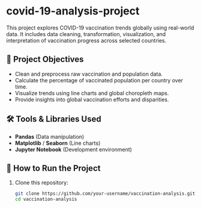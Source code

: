 # covid-19-analysis-project

This project explores COVID-19 vaccination trends globally using real-world data. It includes data cleaning, transformation, visualization, and interpretation of vaccination progress across selected countries.

## 📌 Project Objectives

- Clean and preprocess raw vaccination and population data.
- Calculate the percentage of vaccinated population per country over time.
- Visualize trends using line charts and global choropleth maps.
- Provide insights into global vaccination efforts and disparities.

## 🛠️ Tools & Libraries Used

- **Pandas** (Data manipulation)
- **Matplotlib** / **Seaborn** (Line charts)
- **Jupyter Notebook** (Development environment)

## 🚀 How to Run the Project

1. Clone this repository:
   ```bash
   git clone https://github.com/your-username/vaccination-analysis.git
   cd vaccination-analysis

